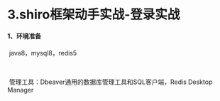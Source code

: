 # 3.shiro框架动手实战-登录实战

#### 1、环境准备

​		java8，mysql8，redis5

​	

​	管理工具：Dbeaver通用的数据库管理工具和SQL客户端，Redis Desktop Manager